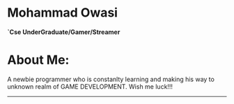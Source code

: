 # Mohammad Owasi

**`Cse UnderGraduate/Gamer/Streamer**
   
<h1>About Me: </h1>
A newbie programmer who is constanlty learning and making his way to unknown realm of GAME DEVELOPMENT. Wish me luck!!!


<p align="left">
      <a href="https://www.youtube.com/@zashgg">
        
   </p>

---
